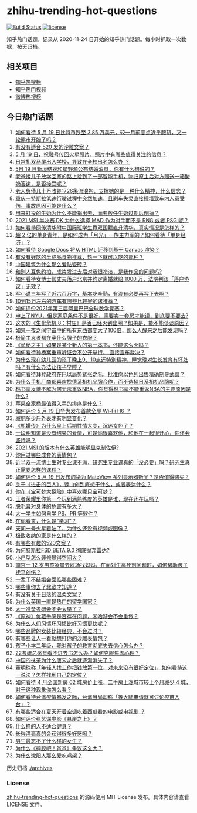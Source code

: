 # zhihu-trending-hot-questions

[![Build Status](https://github.com/justjavac/zhihu-trending-hot-questions/workflows/ci/badge.svg?branch=master)](https://github.com/justjavac/zhihu-trending-hot-questions/actions)
[![license](https://img.shields.io/github/license/justjavac/zhihu-trending-hot-questions)](https://github.com/justjavac/zhihu-trending-hot-questions/blob/master/LICENSE)

知乎热门话题，记录从 2020-11-24 日开始的知乎热门话题。每小时抓取一次数据，按天[归档](./archives)。

## 相关项目

- [知乎热搜榜](https://github.com/justjavac/zhihu-trending-top-search)
- [知乎热门视频](https://github.com/justjavac/zhihu-trending-hot-video)
- [微博热搜榜](https://github.com/justjavac/weibo-trending-hot-search)

## 今日热门话题

<!-- BEGIN -->
<!-- 最后更新时间 Thu May 20 2021 08:15:51 GMT+0800 (China Standard Time) -->

1. [如何看待 5 月 19 日比特币跌至 3.85
   万美元，较一月前高点近乎腰斩，又一轮熊市开始了吗？](https://www.zhihu.com/question/460308534)
2. [有没有适合 520 发的沙雕文案？](https://www.zhihu.com/question/459974994)
3. [5 月 19 日，祝融号传回火星照片，照片中有哪些值得关注的信息？](https://www.zhihu.com/question/460335836)
4. [日常扎双马尾出入学校，导致在全校出名怎么办 ？](https://www.zhihu.com/question/296691549)
5. [5月 19 日新垣结衣和星野源公布结婚消息，你有什么想说的？](https://www.zhihu.com/question/460300576)
6. [老爸接儿子放学回家的路上捡到了一部智能手机，物归原主后对方赠送一箱酸奶答谢，是否接受呢？](https://www.zhihu.com/question/459438665)
7. [老人负债几十万收养1726条流浪狗，支撑她的是一种什么精神，什么信念？](https://www.zhihu.com/question/460077629)
8. [重庆一特斯拉低速行驶过程中突然加速，且刹车失灵直接撞墙致车内人员受伤，事故原因可能是什么？](https://www.zhihu.com/question/460318919)
9. [用来打投的牛奶为什么不能捐出去，而要放任牛奶过期后倒掉？](https://www.zhihu.com/question/457869965)
10. [2021 MSI 半决赛 DK 为什么选择 MAD 作为对手而不是 RNG 或者 PSG
    呢？](https://www.zhihu.com/question/460223247)
11. [如何看待网传清华附中国际班学生靠双国籍直升清华，真实情况是怎样的？](https://www.zhihu.com/question/460168268)
12. [超 2
    亿的单身青年，是如何成为「月光」一族主力军的？如何看待「单身经济」？](https://www.zhihu.com/question/459406857)
13. [如何看待 Google Docs 将从 HTML 迁移到基于 Canvas
    渲染？](https://www.zhihu.com/question/459251463)
14. [有没有好吃的半成品食物推荐，热一下就可以吃的那种？](https://www.zhihu.com/question/448200772)
15. [中国建筑为什么那么爱贴瓷砖？](https://www.zhihu.com/question/21423128)
16. [和别人互免约拍，成片发过去后对我很冷淡，是我作品的问题吗?](https://www.zhihu.com/question/454019532)
17. [如何看待女博士帮丈夫落户北京并约定离婚就赔 1000
    万，法院判该「落户协议」无效？](https://www.zhihu.com/question/460283594)
18. [写小说三年写了近六百万字，基本吃全勤，有没有必要再写下去啊？](https://www.zhihu.com/question/436659113)
19. [10到15万左右的汽车有哪些比较好的求推荐？](https://www.zhihu.com/question/265777506)
20. [如何评价2021年第三届阿里巴巴全球数学竞赛？](https://www.zhihu.com/question/459652793)
21. [申上了NYU，但是家庭条件不是很好，需要卖一套房才能读，到底要不要去?](https://www.zhihu.com/question/366070430)
22. [这次的《生化危机
    8：村庄》是否已经火到出圈？如果是，能不能谈谈原因？](https://www.zhihu.com/question/458953377)
23. [如果一夜之间宇宙中的所有东西都变大了100倍，那么人醒来之后能发现吗？](https://www.zhihu.com/question/287131013)
24. [极简主义者都在穿什么牌子的衣服？](https://www.zhihu.com/question/439287256)
25. [《诡秘之主》如果是某个新人的第一本书，还能这么火吗？](https://www.zhihu.com/question/431797049)
26. [如何看待孙杨案重审听证会不公开举行， 直接宣布裁决？](https://www.zhihu.com/question/460075107)
27. [为什么现在幼儿园的孩子晚上9、10点还特别精神，睡觉晚对生长发育有坏处吗？有什么办法让孩子早睡？](https://www.zhihu.com/question/459339958)
28. [如何看待拜登政府在巴以局势紧张之际，批准向以色列出售精确制导武器？](https://www.zhihu.com/question/460005223)
29. [为什么手机厂商都喜欢找德系相机品牌合作，而不选择日系相机品牌呢？](https://www.zhihu.com/question/459953910)
30. [林书豪发博不解为何无法重返NBA，你觉得林书豪不能重返NBA的主要原因是什么?](https://www.zhihu.com/question/460240591)
31. [苹果全家桶最值得入手的排序是什么？](https://www.zhihu.com/question/453146906)
32. [如何评价 5 月 19 日华为发布首款全屋 Wi-Fi H6 ？](https://www.zhihu.com/question/460306867)
33. [减肥多少斤外表才有明显变化？](https://www.zhihu.com/question/370480474)
34. [《甄嬛传》为什么皇上后期性情大变，沉迷女色了？](https://www.zhihu.com/question/459465312)
35. [一段明知道是没有结果的爱情，可是你很喜欢他，和他在一起很开心，你还会坚持吗？](https://www.zhihu.com/question/455741920)
36. [2021 MSI 的版本有什么英雄能明显克制佐伊?](https://www.zhihu.com/question/460053887)
37. [你用过哪些成套的表情包？](https://www.zhihu.com/question/309075180)
38. [近半双一流博士生对专业课不满，研究生专业课真的「没必要」吗？研究生真正需要怎样的课程？](https://www.zhihu.com/question/460069147)
39. [如何评价 5 月 19 日发布的华为 MateView
    系列显示器新品？是否值得购买？](https://www.zhihu.com/question/460301000)
40. [关于《进击的巨人》，谏山创到底想干什么，或者表达什么？](https://www.zhihu.com/question/453504802)
41. [你在《宝可梦大探险》中喜欢哪只宝可梦？](https://www.zhihu.com/question/459179528)
42. [王者荣耀里你第一个玩到满熟练度的英雄是谁，现在还在玩吗？](https://www.zhihu.com/question/459741677)
43. [脱毛膏对身体的危害有多大？](https://www.zhihu.com/question/21700375)
44. [大一学生如何自学 PS、PR 等软件？](https://www.zhihu.com/question/350255171)
45. [在你看来，什么是“学习”？](https://www.zhihu.com/question/20190827)
46. [天问一号火星着陆了，为什么还没有视频或图像？](https://www.zhihu.com/question/459713285)
47. [极致收纳的家是什么样的？](https://www.zhihu.com/question/331434969)
48. [有哪些有趣的520文案？](https://www.zhihu.com/question/395903926)
49. [为何特斯拉FSD BETA 9.0 彻底抛弃雷达?](https://www.zhihu.com/question/455439504)
50. [小户型怎么装修显得空间大？](https://www.zhihu.com/question/451689301)
51. [南京一 12
    岁男孩凌晨去坟场找妈妈，在面对生离死别问题时，如何帮助孩子抚平创伤？](https://www.zhihu.com/question/460220425)
52. [一辈子不结婚会面临哪些困难？](https://www.zhihu.com/question/424799240)
53. [哪些事你去了北欧才知道？](https://www.zhihu.com/question/313042878)
54. [有没有关于日落的温柔文案？](https://www.zhihu.com/question/439010021)
55. [为什么英国一直是热门的留学国家？](https://www.zhihu.com/question/458885134)
56. [大一准备考研会不会太早了？](https://www.zhihu.com/question/307998976)
57. [《原神》优菈手感是否存在问题，米哈游会不会重做？](https://www.zhihu.com/question/460163647)
58. [为什么人们习惯坏习惯比好习惯更快呢？](https://www.zhihu.com/question/457338579)
59. [哪些品牌的女装比较经典，不会过时？](https://www.zhihu.com/question/26497762)
60. [有哪些让人一看就想打你的沙雕表情包？](https://www.zhihu.com/question/457477905)
61. [孩子小学二年级，我对孩子的教育彻底失去信心怎么办？](https://www.zhihu.com/question/431447269)
62. [22考研总感觉看不进去书怎么办？如何克服焦虑心理？](https://www.zhihu.com/question/460099479)
63. [中国的抹茶为什么唐宋之后就逐渐消失了？](https://www.zhihu.com/question/22132630)
64. [董明珠称「年轻人找工作把钱放第一位，对未来没有很好定位」，如何看待这一说法？怎样找到自己的定位？](https://www.zhihu.com/question/460116131)
65. [如何看待 4 月全国新房 62 城房价上涨，二手房上涨城市较上个月减少 4
    城，对于这种现象你怎么看？](https://www.zhihu.com/question/459959827)
66. [如何看待台湾疫情暴发之际，台湾当局却称「等大陆申请就可讨论疫苗入台」？](https://www.zhihu.com/question/460171280)
67. [有哪些适合在夏天开着空调吃着西瓜看的电影或电视剧 ？](https://www.zhihu.com/question/459399449)
68. [如何评价张艺谋电影《悬崖之上》？](https://www.zhihu.com/question/451738975)
69. [什么样的人不适合健身？](https://www.zhihu.com/question/459306994)
70. [长得漂亮真的会获得很多好感吗？](https://www.zhihu.com/question/447895641)
71. [男生最忘不了什么样的女生？](https://www.zhihu.com/question/320387789)
72. [为什么《摔跤吧！爸爸》争议这么大？](https://www.zhihu.com/question/59143980)
73. [为什么沈阳人那么爱吃鸡架？](https://www.zhihu.com/question/21313944)

<!-- END -->

历史归档 [./archives](./archives)

### License

[zhihu-trending-hot-questions](https://github.com/justjavac/zhihu-trending-hot-questions)
的源码使用 MIT License 发布。具体内容请查看 [LICENSE](./LICENSE) 文件。

